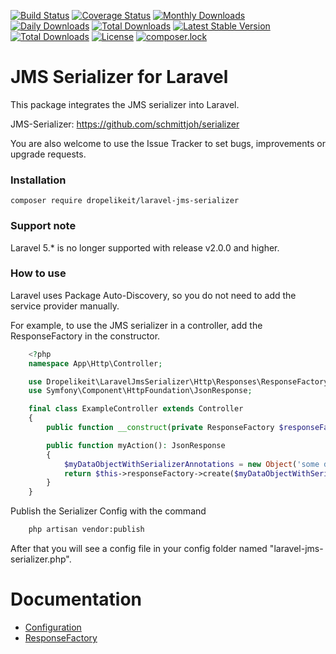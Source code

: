 [![Build Status](https://travis-ci.org/Dropelikeit/laravel-jms-serializer.svg?branch=master)](https://travis-ci.org/Dropelikeit/PriceCalculator)
[![Coverage Status](https://coveralls.io/repos/github/Dropelikeit/laravel-jms-serializer/badge.svg)](https://coveralls.io/github/Dropelikeit/laravel-jms-serializer)
[![Monthly Downloads](https://poser.pugx.org/dropelikeit/laravel-jms-serializer/d/monthly)](https://packagist.org/packages/dropelikeit/laravel-jms-serializer)
[![Daily Downloads](https://poser.pugx.org/dropelikeit/laravel-jms-serializer/d/daily)](https://packagist.org/packages/dropelikeit/laravel-jms-serializer)
[![Total Downloads](https://poser.pugx.org/dropelikeit/laravel-jms-serializer/downloads)](https://packagist.org/packages/dropelikeit/laravel-jms-serializer)
[![Latest Stable Version](https://poser.pugx.org/dropelikeit/laravel-jms-serializer/v/stable)](https://packagist.org/packages/dropelikeit/laravel-jms-serializer)
[![Total Downloads](https://poser.pugx.org/dropelikeit/laravel-jms-serializer/downloads)](https://packagist.org/packages/dropelikeit/laravel-jms-serializer)
[![License](https://poser.pugx.org/dropelikeit/laravel-jms-serializer/license)](https://packagist.org/packages/dropelikeit/laravel-jms-serializer)
[![composer.lock](https://poser.pugx.org/dropelikeit/laravel-jms-serializer/composerlock)](https://packagist.org/packages/dropelikeit/laravel-jms-serializer)

# JMS Serializer for Laravel

This package integrates the JMS serializer into Laravel.

JMS-Serializer: https://github.com/schmittjoh/serializer

You are also welcome to use the Issue Tracker to set bugs, improvements or upgrade requests.

### Installation

``` composer require dropelikeit/laravel-jms-serializer ```

### Support note
    
Laravel 5.* is no longer supported with release v2.0.0 and higher.

### How to use

Laravel uses Package Auto-Discovery, so you do not need to add the service provider manually. 

For example, to use the JMS serializer in a controller, add the ResponseFactory in the constructor.

```php
    <?php 
    namespace App\Http\Controller;

    use Dropelikeit\LaravelJmsSerializer\Http\Responses\ResponseFactory;
    use Symfony\Component\HttpFoundation\JsonResponse;

    final class ExampleController extends Controller 
    {
        public function __construct(private ResponseFactory $responseFactory) {}

        public function myAction(): JsonResponse
        {
            $myDataObjectWithSerializerAnnotations = new Object('some data');
            return $this->responseFactory->create($myDataObjectWithSerializerAnnotations);
        }
    }
```

Publish the Serializer Config with the command

```bash 
    php artisan vendor:publish
```

After that you will see a config file in your config folder named "laravel-jms-serializer.php".

# Documentation

* [Configuration](docs/configuration.md)
* [ResponseFactory](docs/response-factory.md)
